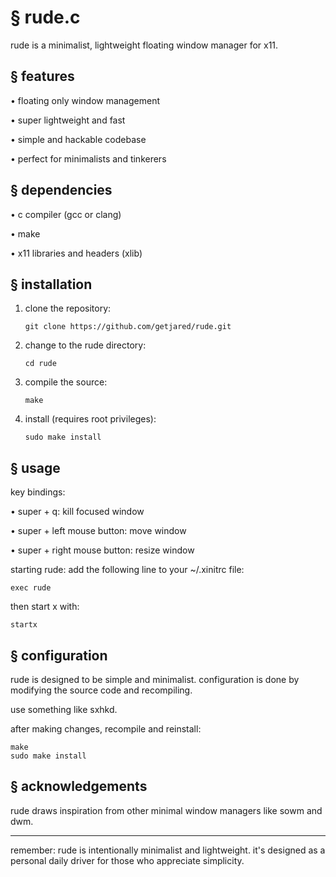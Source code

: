 # § rude.c

rude is a minimalist, lightweight floating window manager for x11.

## § features

• floating only window management

• super lightweight and fast

• simple and hackable codebase

• perfect for minimalists and tinkerers

## § dependencies

• c compiler (gcc or clang)

• make

• x11 libraries and headers (xlib)

## § installation

1. clone the repository:
   ```
   git clone https://github.com/getjared/rude.git
   ```
2. change to the rude directory:
   ```
   cd rude
   ```
3. compile the source:
   ```
   make
   ```
4. install (requires root privileges):
   ```
   sudo make install
   ```

## § usage

key bindings:

• super + q: kill focused window

• super + left mouse button: move window

• super + right mouse button: resize window

starting rude:
add the following line to your ~/.xinitrc file:
```
exec rude
```
then start x with:
```
startx
```

## § configuration

rude is designed to be simple and minimalist. configuration is done by modifying the source code and recompiling.

use something like sxhkd.


after making changes, recompile and reinstall:
```
make
sudo make install
```

## § acknowledgements

rude draws inspiration from other minimal window managers like sowm and dwm.

---

remember: rude is intentionally minimalist and lightweight. it's designed as a personal daily driver for those who appreciate simplicity.
